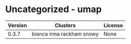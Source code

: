 # Uncategorized - umap







| Version | Clusters | License |
| ------- | -------- | ------- |
| 0.3.7 | bianca irma rackham snowy | None |
